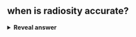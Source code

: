 ## when is radiosity accurate?
<details>
<summary><b>Reveal answer</b></summary>
when only lambertian surfaces (diffuse only)
</details>
